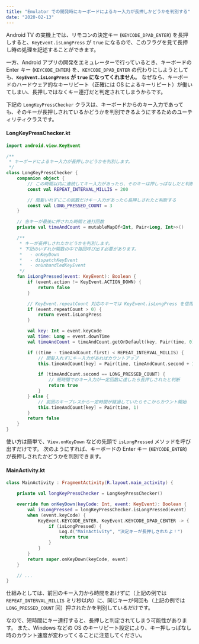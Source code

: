 ```yaml
---
title: "Emulator での開発時にキーボードによるキー入力が長押しかどうかを判別する"
date: "2020-02-13"
---
```


Android TV の実機上では、リモコンの決定キー (`KEYCODE_DPAD_ENTER`) を長押しすると、`KeyEvent.isLongPress` が `true` になるので、このフラグを見て長押し時の処理を記述することができます。

一方、Android アプリの開発をエミュレーターで行っているとき、キーボードの Enter キー (`KEYCODE_ENTER`) を、`KEYCODE_DPAD_ENTER` の代わりにしようとしても、**`KeyEvent.isLongPress` が `true` になってくれません**。
なぜなら、キーボードのハードウェア的なキーリピート（正確には OS によるキーリピート）が働いてしまい、長押しではなくキー連打だと判定されてしまうからです。

下記の `LongKeyPressChecker` クラスは、キーボードからのキー入力であっても、そのキーが長押しされているかどうかを判別できるようにするためのユーティリティクラスです。

#### LongKeyPressChecker.kt

```kotlin
import android.view.KeyEvent

/**
 * キーボードによるキー入力が長押しかどうかを判別します。
 */
class LongKeyPressChecker {
    companion object {
        // この時間以内に連続してキー入力があったら、そのキーは押しっぱなしだと判断する
        const val REPEAT_INTERVAL_MILLIS = 200

        // 間髪いれずにこの回数だけキー入力があったら長押しされたと判断する
        const val LONG_PRESSED_COUNT = 3
    }

    // 各キーが最後に押された時間と連打回数
    private val timeAndCount = mutableMapOf<Int, Pair<Long, Int>>()

    /**
     * キーが長押しされたかどうかを判別します。
     * 下記のいずれか関数の中で毎回呼び出す必要があります。
     *   - onKeyDown
     *   - dispatchKeyEvent
     *   - onUnhandledKeyEvent
     */
    fun isLongPressed(event: KeyEvent): Boolean {
        if (event.action != KeyEvent.ACTION_DOWN) {
            return false
        }

        // KeyEvent.repeatCount 対応のキーでは KeyEvent.isLongPress を信用する
        if (event.repeatCount > 0) {
            return event.isLongPress
        }

        val key: Int = event.keyCode
        val time: Long = event.downTime
        val timeAndCount = timeAndCount.getOrDefault(key, Pair(time, 0))

        if ((time - timeAndCount.first) < REPEAT_INTERVAL_MILLIS) {
            // 間髪入れずにキー入力があればカウントアップ
            this.timeAndCount[key] = Pair(time, timeAndCount.second + 1)

            if (timeAndCount.second == LONG_PRESSED_COUNT) {
                // 短時間でのキー入力が一定回数に達したら長押しされたと判断
                return true
            }
        } else {
            // 前回のキープレスから一定時間が経過していたらそこからカウント開始
            this.timeAndCount[key] = Pair(time, 1)
        }
        return false
    }
}
```

使い方は簡単で、`View.onKeyDown` などの先頭で `isLongPressed` メソッドを呼び出すだけです。
次のようにすれば、キーボードの Enter キー (`KEYCODE_ENTER`) が長押しされたかどうかを判別できます。

#### MainActivity.kt

```kotlin
class MainActivity : FragmentActivity(R.layout.main_activity) {

    private val longKeyPressChecker = LongKeyPressChecker()

    override fun onKeyDown(keyCode: Int, event: KeyEvent): Boolean {
        val isLongPressed = longKeyPressChecker.isLongPressed(event)
        when (event.keyCode) {
            KeyEvent.KEYCODE_ENTER, KeyEvent.KEYCODE_DPAD_CENTER -> {
                if (isLongPressed) {
                    Log.d("MainActivity", "決定キーが長押しされたよ！")
                    return true
                }
            }
        }
        return super.onKeyDown(keyCode, event)
    }

    // ...
}
```

仕組みとしては、前回のキー入力から時間をあけずに（上記の例では `REPEAT_INTERVAL_MILLIS` ミリ秒以内）に、同じキーが何回も（上記の例では `LONG_PRESSED_COUNT` 回）押されたかを判別しているだけです。

なので、短時間にキー連打すると、長押しと判定されてしまう可能性があります。
また、Windows などの OS のキーリピート設定により、キー押しっぱなし時のカウント速度が変わってくることに注意してください。

